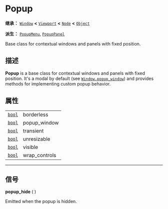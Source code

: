 <!-- ⚠ 请勿编辑本文件 ⚠ -->
<!-- 本文档使用脚本从 WeDot 引擎源码仓库生成。 -->
<!-- 生成脚本：https://github.com/WeDot-Engine/WeDot/tree/master/doc/tools/make_md.py； -->
<!-- 原文件：https://github.com/WeDot-Engine/WeDot/tree/master/doc/classes/Popup.xml。 -->

<div id="_class_popup"></div>

# Popup

**继承：** [`Window`](class_window.md) **<** [`Viewport`](class_viewport.md) **<** [`Node`](class_node.md) **<** [`Object`](class_object.md)

**派生：** [`PopupMenu`](class_popupmenu.md), [`PopupPanel`](class_popuppanel.md)

Base class for contextual windows and panels with fixed position.

## 描述

**Popup** is a base class for contextual windows and panels with fixed position. It's a modal by default (see [`Window.popup_window`](class_window.md#class_window_property_popup_window)) and provides methods for implementing custom popup behavior.

## 属性

|||
|:-:|:--|
| [`bool`](class_bool.md) | borderless    | ``true`` (overrides [`Window`](class_window.md#class_window_property_borderless))    |
| [`bool`](class_bool.md) | popup_window  | ``true`` (overrides [`Window`](class_window.md#class_window_property_popup_window))  |
| [`bool`](class_bool.md) | transient     | ``true`` (overrides [`Window`](class_window.md#class_window_property_transient))     |
| [`bool`](class_bool.md) | unresizable   | ``true`` (overrides [`Window`](class_window.md#class_window_property_unresizable))   |
| [`bool`](class_bool.md) | visible       | ``false`` (overrides [`Window`](class_window.md#class_window_property_visible))      |
| [`bool`](class_bool.md) | wrap_controls | ``true`` (overrides [`Window`](class_window.md#class_window_property_wrap_controls)) |

<!-- rst-class:: classref-section-separator -->

---

## 信号

<div id="_class_class_popup_signal_popup_hide"></div>

**popup_hide** ( ) <div id="class_popup_signal_popup_hide"></div>

Emitted when the popup is hidden.

[^virtual]: 本方法通常需要用户覆盖才能生效。
[^const]: 本方法无副作用，不会修改该实例的任何成员变量。
[^vararg]: 本方法除了能接受在此处描述的参数外，还能够继续接受任意数量的参数。
[^constructor]: 本方法用于构造某个类型。
[^static]: 调用本方法无需实例，可直接使用类名进行调用。
[^operator]: 本方法描述的是使用本类型作为左操作数的有效运算符。
[^bitfield]: 这个值是由下列位标志构成位掩码的整数。
[^void]: 无返回值。
